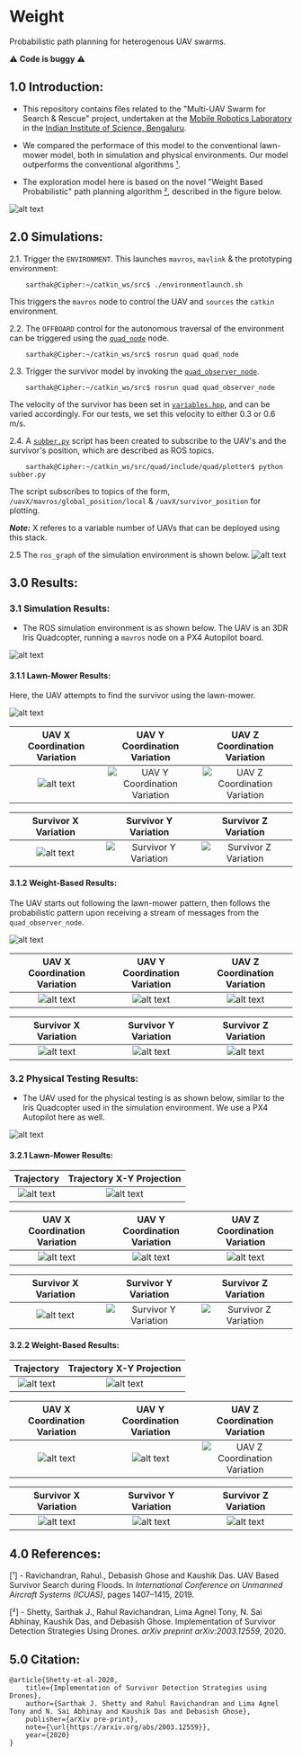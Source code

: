 # Weight

Probabilistic path planning for heterogenous UAV swarms.

:warning: **Code is buggy** :warning:

## 1.0 Introduction:

+ This repository contains files related to the "Multi-UAV Swarm for Search & Rescue" project, undertaken at the [Mobile Robotics Laboratory](http://aero.iisc.ac.in/people/debasish-ghose/) in the [Indian Institute of Science, Bengaluru](https://iisc.ac.in).

+ We compared the performace of this model to the conventional lawn-mower model, both in simulation and physical environments. Our model outperforms the conventional algorithms [¹]().

+ The exploration model here is based on the novel "Weight Based Probabilistic" path planning algorithm [²](), described in the figure below.

![alt text](https://raw.githubusercontent.com/SarthakJShetty/Weight/master/assets/Weightage.jpg "Weight-Based Exploration")

## 2.0 Simulations:

2.1. Trigger the ```ENVIRONMENT```. This launches ```mavros```, ```mavlink``` & the prototyping environment:

        sarthak@Cipher:~/catkin_ws/src$ ./environmentlaunch.sh

This triggers the ```mavros``` node to control the UAV and ```sources``` the ```catkin``` environment.

2.2. The ```OFFBOARD```  control for the autonomous traversal of the environment can be triggered using the [```quad_node```](https://github.com/SarthakJShetty/Weight/blob/master/quad/src/quad_node.cpp) node.

        sarthak@Cipher:~/catkin_ws/src$ rosrun quad quad_node

2.3. Trigger the survivor model by invoking the [```quad_observer_node```](https://github.com/SarthakJShetty/Weight/blob/master/quad/src/quad_node.cpp).

        sarthak@Cipher:~/catkin_ws/src$ rosrun quad quad_observer_node

The velocity of the survivor has been set in [```variables.hpp```](https://github.com/SarthakJShetty/Weight/blob/master/quad/include/quad/variables/variables.hpp), and can be varied accordingly. For our tests, we set this velocity to either 0.3 or 0.6 m/s.

2.4. A [```subber.py```](https://github.com/SarthakJShetty/Weight/blob/master/quad/include/quad/plotter/subber.py) script has been created to subscribe to the UAV's and the survivor's position, which are described as ROS topics.

        sarthak@Cipher:~/catkin_ws/src/quad/include/quad/plotter$ python subber.py

The script subscribes to topics of the form, ```/uavX/mavros/global_position/local``` & ```/uavX/survivor_position``` for plotting.

***Note:*** X referes to a variable number of UAVs that can be deployed using this stack.

2.5 The ```ros_graph``` of the simulation environment is shown below.
![alt text](https://raw.githubusercontent.com/SarthakJShetty/Weight/master/assets/rosgraph.png "ROS Graph")

## 3.0 Results:

### 3.1 Simulation Results:

+ The ROS simulation environment is as shown below. The UAV is an 3DR Iris Quadcopter, running a ```mavros``` node on a PX4 Autopilot board.

![alt text](https://raw.githubusercontent.com/SarthakJShetty/Weight/master/assets/ROS_Environment.png "ROS Simulation Environment")

#### 3.1.1 Lawn-Mower Results:

Here, the UAV attempts to find the survivor using the lawn-mower.

![alt text](https://raw.githubusercontent.com/SarthakJShetty/Weight/master/assets/SimLMTrajectories.png "UAV Lawn-Mower Trajectory in Simulation ")

UAV X Coordination Variation           |  UAV Y Coordination Variation | UAV Z Coordination Variation
:-------------------------:|:-------------------------:|:---------:
![alt text](https://raw.githubusercontent.com/SarthakJShetty/Weight/master/assets/SimLMUAV1CoordinatesX.png "UAV X Coordination Variation") |  ![](https://raw.githubusercontent.com/SarthakJShetty/Weight/master/assets/SimLMUAV1CoordinatesY.png "UAV Y Coordination Variation") | ![](https://raw.githubusercontent.com/SarthakJShetty/Weight/master/assets/SimLMUAV1CoordinatesZ.png "UAV Z Coordination Variation")

Survivor X Variation             |  Survivor Y Variation | Survivor Z Variation
:-------------------------:|:-------------------------:|:---------:
![alt text](https://raw.githubusercontent.com/SarthakJShetty/Weight/master/assets/SimLMSurvivorX.png "Survivor X Variation")  |  ![](https://raw.githubusercontent.com/SarthakJShetty/Weight/master/assets/SimLMSurvivorY.png "Survivor Y Variation") | ![](https://raw.githubusercontent.com/SarthakJShetty/Weight/master/assets/SimLMSurvivorZ.png "Survivor Z Variation")


#### 3.1.2 Weight-Based Results:

The UAV starts out following the lawn-mower pattern, then follows the probabilistic pattern upon receiving a stream of messages from the ```quad_observer_node```.

![alt text](https://raw.githubusercontent.com/SarthakJShetty/Weight/master/assets/SimWBTrajectory.png "UAV Weight-Based Trajectory in Simulation ")

UAV X Coordination Variation           |  UAV Y Coordination Variation | UAV Z Coordination Variation
:-------------------------:|:-------------------------:|:---------:
![alt text](https://raw.githubusercontent.com/SarthakJShetty/Weight/master/assets/SimWBUAV1CoordinatesX.png "UAV X Coordination Variation") | ![alt text](https://raw.githubusercontent.com/SarthakJShetty/Weight/master/assets/SimWBUAV1CoordinatesY.png "UAV Y Coordination Variation") | ![alt text](https://raw.githubusercontent.com/SarthakJShetty/Weight/master/assets/SimWBUAV1CoordinatesZ.png "UAV Z Coordination Variation")

Survivor X Variation             |  Survivor Y Variation | Survivor Z Variation
:-------------------------:|:-------------------------:|:---------:
![alt text](https://raw.githubusercontent.com/SarthakJShetty/Weight/master/assets/SimWBSurvivorX.png "Survivor X Variation") | ![alt text](https://raw.githubusercontent.com/SarthakJShetty/Weight/master/assets/SimWBSurvivorX.png "Survivor Y Variation") | ![alt text](https://raw.githubusercontent.com/SarthakJShetty/Weight/master/assets/SimWBSurvivorX.png "Survivor Z Variation")


### 3.2 Physical Testing Results:

+ The UAV used for the physical testing is as shown below, similar to the Iris Quadcopter used in the simulation environment. We use a PX4 Autopilot here as well.

![alt text](https://raw.githubusercontent.com/SarthakJShetty/Weight/master/assets/PhysicalSetup.png "Physical Testing")

#### 3.2.1 Lawn-Mower Results:

Trajectory           |  Trajectory X-Y Projection
:-------------------:|:-------------------------:
![alt text](https://raw.githubusercontent.com/SarthakJShetty/Weight/master/assets/PhyLMTrajectory.png "UAV Lawn-Mower Trajectory during Physical Testing") | ![alt text](https://raw.githubusercontent.com/SarthakJShetty/Weight/master/assets/PhyLMXYProjection.png "UAV Lawn-Mower Trajectory during Physical Testing - XY Projection")

UAV X Coordination Variation           |  UAV Y Coordination Variation | UAV Z Coordination Variation
:-------------------------:|:-------------------------:|:---------:
![alt text](https://raw.githubusercontent.com/SarthakJShetty/Weight/master/assets/PhyLMUAV1CoordinatesX.png "UAV X Coordination Variation") | ![alt text](https://raw.githubusercontent.com/SarthakJShetty/Weight/master/assets/PhyLMUAV1CoordinatesY.png "UAV Y Coordination Variation") | ![alt text](https://raw.githubusercontent.com/SarthakJShetty/Weight/master/assets/PhyLMUAV1CoordinatesZ.png "UAV Z Coordination Variation")

Survivor X Variation             |  Survivor Y Variation | Survivor Z Variation
:-------------------------:|:-------------------------:|:---------:
![alt text](https://raw.githubusercontent.com/SarthakJShetty/Weight/master/assets/PhyLMSurvivorX.png "Survivor X Variation")  | ![](https://raw.githubusercontent.com/SarthakJShetty/Weight/master/assets/PhyLMSurvivorY.png "Survivor Y Variation") | ![](https://raw.githubusercontent.com/SarthakJShetty/Weight/master/assets/PhyLMSurvivorZ.png "Survivor Z Variation")


#### 3.2.2 Weight-Based Results:

Trajectory           |  Trajectory X-Y Projection
:-------------------:|:-------------------------:
![alt text](https://raw.githubusercontent.com/SarthakJShetty/Weight/master/assets/PhyWBTrajectory.png "UAV Weight-Based Trajectory during Physical Testing") | ![alt text](https://raw.githubusercontent.com/SarthakJShetty/Weight/master/assets/PhyWBXYProjection.png "UAV Weight-Based Trajectory during Physical Testing - XY Projection")

UAV X Coordination Variation           |  UAV Y Coordination Variation | UAV Z Coordination Variation
:-------------------------:|:-------------------------:|:---------:
![alt text](https://raw.githubusercontent.com/SarthakJShetty/Weight/master/assets/PhyWBUAV1CoordinatesX.png "UAV X Coordination Variation") | ![alt text](https://raw.githubusercontent.com/SarthakJShetty/Weight/master/assets/PhyWBUAV1CoordinatesY.png "UAV Y Coordination Variation")| ![](https://raw.githubusercontent.com/SarthakJShetty/Weight/master/assets/PhyWBUAV1CoordinatesZ.png "UAV Z Coordination Variation")

Survivor X Variation             |  Survivor Y Variation | Survivor Z Variation
:-------------------------:|:-------------------------:|:---------:
![alt text](https://raw.githubusercontent.com/SarthakJShetty/Weight/master/assets/PhyWBSurvivorX.png "Survivor X Variation") | ![alt text](https://raw.githubusercontent.com/SarthakJShetty/Weight/master/assets/PhyWBSurvivorY.png "Survivor Y Variation") | ![alt text](https://raw.githubusercontent.com/SarthakJShetty/Weight/master/assets/PhyWBSurvivorZ.png "Survivor Z Variation")


## 4.0 References:

[¹] - Ravichandran, Rahul., Debasish Ghose and Kaushik Das. UAV Based Survivor Search during Floods. In *International Conference on Unmanned Aircraft Systems (ICUAS)*, pages 1407–1415, 2019.

[²] - Shetty, Sarthak J., Rahul Ravichandran, Lima Agnel Tony, N. Sai Abhinay, Kaushik Das, and Debasish Ghose. Implementation of Survivor Detection Strategies Using Drones. *arXiv preprint arXiv:2003.12559*, 2020.

## 5.0 Citation:

```
@article{Shetty-et-al-2020,
    title={Implementation of Survivor Detection Strategies using Drones},
    author={Sarthak J. Shetty and Rahul Ravichandran and Lima Agnel Tony and N. Sai Abhinay and Kaushik Das and Debasish Ghose},
    publisher={arXiv pre-print},
    note={\url{https://arxiv.org/abs/2003.12559}},
    year={2020}
}
```